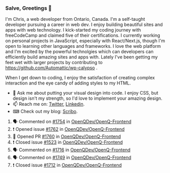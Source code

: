 ### Salve, Greetings 👋

I'm Chris, a web developer from Ontario, Canada. I'm a self-taught developer pursuing a career in web dev. I enjoy building beautiful sites and apps with web technology.
I kick-started my coding journey with freeCodeCamp and claimed five of their certifications.  I currently working on personal projects in JavaScript, especially with React/Next.js, though I'm open to learning other languages and frameworks. I love the web platform and I'm excited by the powerful technolgies which can developers can efficiently build amazing sites and apps with. Lately I've been getting my feet wet with larger projects by contributing to https://github.com/Automattic/wp-calypso .

When I get down to coding, I enjoy the satisfaction of creating complex interaction and the eye candy of adding styles to my HTML. 

- 💬 Ask me about putting your visual design into code. I enjoy CSS, but design isn't my strength, so I'd love to implement your amazing design.
- 📫 Reach me on: [Twitter](https://twitter.com/Christo28120856), [Linkedin](https://www.linkedin.com/in/christopher-stevers-07b9a5204/).
- ⌨ Check out my blog: [Scribo](https://christopherstevers.cf).
<!--
**Christopher-Stevers/Christopher-Stevers** is a ✨ _special_ ✨ repository because its `README.md` (this file) appears on your GitHub profile.

Here are some ideas to get you started:

- 🔭 I’m currently working on ...
- 🌱 I’m currently learning ...
- 👯 I’m looking to collaborate on ...
- 🤔 I’m looking for help with ...
- 😄 Pronouns: ...
- ⚡ Fun fact: ...
-->

<!--START_SECTION:activity-->
1. 🗣 Commented on [#1754](https://github.com/OpenQDev/OpenQ-Frontend/issues/1754) in [OpenQDev/OpenQ-Frontend](https://github.com/OpenQDev/OpenQ-Frontend)
2. ❗️ Opened issue [#1762](https://github.com/OpenQDev/OpenQ-Frontend/issues/1762) in [OpenQDev/OpenQ-Frontend](https://github.com/OpenQDev/OpenQ-Frontend)
3. 💪 Opened PR [#1760](https://github.com/OpenQDev/OpenQ-Frontend/pull/1760) in [OpenQDev/OpenQ-Frontend](https://github.com/OpenQDev/OpenQ-Frontend)
4. ❗️ Closed issue [#1523](https://github.com/OpenQDev/OpenQ-Frontend/issues/1523) in [OpenQDev/OpenQ-Frontend](https://github.com/OpenQDev/OpenQ-Frontend)
5. 🗣 Commented on [#1716](https://github.com/OpenQDev/OpenQ-Frontend/issues/1716) in [OpenQDev/OpenQ-Frontend](https://github.com/OpenQDev/OpenQ-Frontend)
6. 🗣 Commented on [#1749](https://github.com/OpenQDev/OpenQ-Frontend/issues/1749) in [OpenQDev/OpenQ-Frontend](https://github.com/OpenQDev/OpenQ-Frontend)
7. ❗️ Closed issue [#1712](https://github.com/OpenQDev/OpenQ-Frontend/issues/1712) in [OpenQDev/OpenQ-Frontend](https://github.com/OpenQDev/OpenQ-Frontend)
<!--END_SECTION:activity-->
